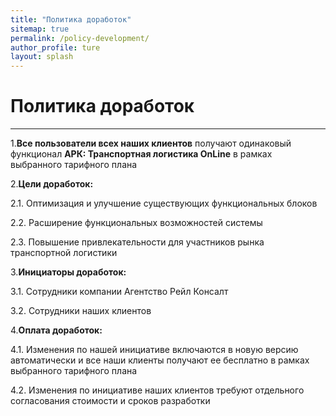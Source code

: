 ```yaml
---
title: "Политика доработок"
sitemap: true
permalink: /policy-development/
author_profile: ture
layout: splash
---
```

# Политика доработок
---

1.**Все пользователи всех наших клиентов** получают одинаковый функционал **АРК: Транспортная логистика OnLine** в рамках выбранного тарифного плана

2.**Цели доработок:**

  2.1. Оптимизация и улучшение существующих функциональных блоков

  2.2. Расширение функциональных возможностей системы

  2.3. Повышение привлекательности для участников рынка транспортной логистики

3.**Инициаторы доработок:**

  3.1. Сотрудники компании Агентство Рейл Консалт

  3.2. Сотрудники наших клиентов

4.**Оплата доработок:**

  4.1. Изменения по нашей инициативе включаются в новую версию автоматически и все наши клиенты получают ее бесплатно в рамках выбранного тарифного плана

  4.2. Изменения по инициативе наших клиентов требуют отдельного согласования стоимости и сроков разработки
